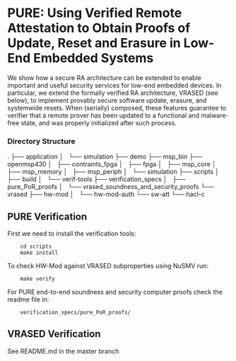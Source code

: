 # PURE: Using Verified Remote Attestation to Obtain Proofs of Update, Reset and Erasure in Low-End Embedded Systems
We show how a secure RA architecture can be extended to enable important and
useful security services for low-end embedded devices. In particular, we extend the formally verified RA architecture, VRASED (see below), to
implement provably secure software update, erasure, and systemwide resets. When (serially) composed, these features guarantee
to verifier that a remote prover has been updated to a functional and
malware-free state, and was properly initialized after such process.

### Directory Structure

.
├── application
│   └── simulation
├── demo
├── msp_bin
├── openmsp430
│   ├── contraints_fpga
│   ├── fpga
│   ├── msp_core
│   ├── msp_memory
│   ├── msp_periph
│   └── simulation
├── scripts
│   ├── build
│   └── verif-tools
├── verification_specs
│   ├── pure_PoR_proofs
│   └── vrased_soundness_and_security_proofs
└── vrased
    ├── hw-mod
    │   └── hw-mod-auth
    └── sw-att
        └── hacl-c

## PURE Verification

First we need to install the verification tools:

        cd scripts
        make install

To check HW-Mod against VRASED subproperties using NuSMV run:

        make verify

For PURE end-to-end soundness and security computer proofs check the readme file in:

        verification_specs/pure_PoR_proofs/

## VRASED Verification

See README.md in the master branch
